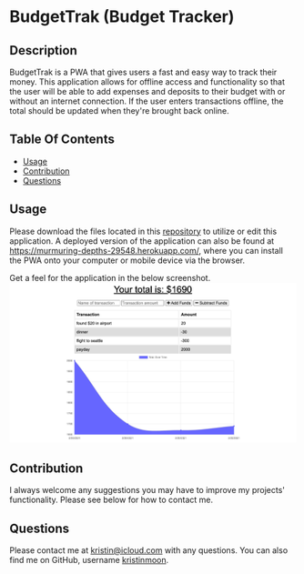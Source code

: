   # BudgetTrak (Budget Tracker)

  ## Description
  BudgetTrak is a PWA that gives users a fast and easy way to track their money. This application allows for offline access and functionality so that the user will be able to add expenses and deposits to their budget with or without an internet connection. If the user enters transactions offline, the total should be updated when they're brought back online.

  ## Table Of Contents
  * [Usage](#usage)
  * [Contribution](#contribution)
  * [Questions](#questions)

  ## Usage
  Please download the files located in this [repository](https://github.com/kristinmoon/budget-tracker) to utilize or edit this application. A deployed version of the application can also be found at https://murmuring-depths-29548.herokuapp.com/, where you can install the PWA onto your computer or mobile device via the browser.
  
  Get a feel for the application in the below screenshot. 
  ![Budget Tracker Homepage](./public/images/budget-tracker-screenshot.png)

  ## Contribution
  I always welcome any suggestions you may have to improve my projects' functionality. Please see below for how to contact me.

  ## Questions
  Please contact me at [kristin@icloud.com](mailto:kristin@icloud.com) with any questions. You can also find me on GitHub, username [kristinmoon](https://github.com/kristinmoon).
